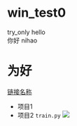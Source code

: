 # win_test0
try_only
hello  
  你好
  nihao
# 为好
[链接名称](https://www.baidu.com/) 
* 项目1
* 项目2
```train.py```
![]( https://img.shields.io/badge/license-MIT-green.svg)
